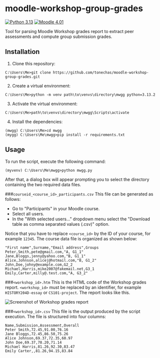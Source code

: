 # moodle-workshop-group-grades
[![Python 3.13](https://img.shields.io/badge/python-3.13-blue.svg)](https://www.python.org/downloads/release/python-3130/)
[![Moodle 4.01](https://img.shields.io/badge/moodle-4.01-orange.svg)](https://moodle.org/)

Tool for parsing Moodle Workshop grades report to extract peer assessments and compute group submission grades.


## Installation

1. Clone this repository:
```console
C:\Users\Me>git clone https://github.com/tonechas/moodle-workshop-group-grades.git
```

2. Create a virtual environment:
```console
C:\Users\Me>python -m venv path\to\venvs\directory\mwgg python=3.13.2
```

3. Activate the virtual environment:
```console
C:\Users\Me>path\to\venvs\directory\mwgg\Scripts\activate
```

4. Install the dependencies:
```console
(mwgg) C:\Users\Me>cd mwgg
(mygg) C:\Users\Me\mwgg>pip install -r requirements.txt
```

## Usage
To run the script, execute the following command:
```console
(myvenv) C:\Users\Me\mwgg>python mwgg.py
```

After that, a dialog box will appear prompting you to select the directory containing the two required data files.

###`courseid_<course_id>_participants.csv`
This file can be generated as follows:
- Go to "Participants" in your Moodle course.
- Select all users.
- In the "With selected users..." dropdown menu select the "Download table as comma separated values (.csv)" option.

Notice that you have to replace `<course_id>` by the ID of your course, for example `12345`. The course data file is organized as shown below:
```text
"First name",Surname,"Email address",Groups
Peter,Smith,pete@gmail.com,"A, G1_1"
Jane,Bloggs,jenny@yahoo.com,"B, G1_1"
Alice,Johnson,alicej@hotmail.com,"B, G1_2"
John,Doe,johny@example.com,G2_2
Michael,Harris,mike2007@fakemail.net,G3_1
Emily,Carter,milly@.test.com,"A, G3_2"
```

###`<workshop_id>.htm`
This is the HTML code of the Workshop grades report. `<workshop_id>` must be replaced by an identifier, for example `HISTORY204D-essay` or `CS101-project`. The report looks like this.

<img src="https://grok.lsu.edu/image/56192.jpg" alt="Screenshot of Workshop grades report" width="auto">

###`<workshop_id>.csv`
This file is the output produced by the script execution. The file is structured into four columns:
```text
Name,Submission,Assessment,Overall
Peter Smith,72.45,91.00,76.16
Jane Bloggs,72.45,86.50,75.26
Alice Johnson,69.37,72.35,60.97
John Doe,69.37,78.20,71.14
Michael Harris,81.26,92.30,83.47
Emily Carter,,81.26,94.15,83.84
```

